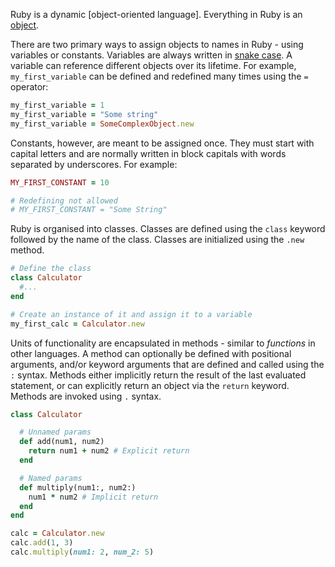 Ruby is a dynamic [object-oriented language]. Everything in Ruby is an [object][object].

There are two primary ways to assign objects to names in Ruby - using variables or constants. Variables are always written in [snake case][snake-case]. A variable can reference different objects over its lifetime. For example, `my_first_variable` can be defined and redefined many times using the `=` operator:

```ruby
my_first_variable = 1
my_first_variable = "Some string"
my_first_variable = SomeComplexObject.new
```

Constants, however, are meant to be assigned once. They must start with capital letters and are normally written in block capitals with words separated by underscores. For example:

```ruby
MY_FIRST_CONSTANT = 10

# Redefining not allowed
# MY_FIRST_CONSTANT = "Some String"
```

Ruby is organised into classes. Classes are defined using the `class` keyword followed by the name of the class. Classes are initialized using the `.new` method.

```ruby
# Define the class
class Calculator
  #...
end

# Create an instance of it and assign it to a variable
my_first_calc = Calculator.new
```

Units of functionality are encapsulated in methods - similar to _functions_ in other languages. A method can optionally be defined with positional arguments, and/or keyword arguments that are defined and called using the `:` syntax.  Methods either implicitly return the result of the last evaluated statement, or can explicitly return an object via the `return` keyword.  Methods are invoked using `.` syntax.

```ruby
class Calculator

  # Unnamed params
  def add(num1, num2)
    return num1 + num2 # Explicit return
  end

  # Named params
  def multiply(num1:, num2:)
    num1 * num2 # Implicit return
  end
end

calc = Calculator.new
calc.add(1, 3)
calc.multiply(num1: 2, num_2: 5)
```

[object-oriented-programming]: https://ruby-doc.org/docs/ruby-doc-bundle/UsersGuide/rg/oothinking.html
[object]: ../../../../../../reference/concepts/objects.md
[snake-case]: https://en.wikipedia.org/wiki/Snake_case
